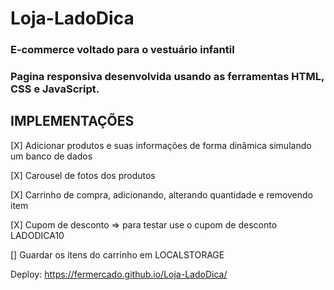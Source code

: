 # Loja-LadoDica

### E-commerce voltado para o vestuário infantil

### Pagina responsiva desenvolvida usando as ferramentas HTML, CSS e JavaScript.

## IMPLEMENTAÇÕES

[X] Adicionar produtos e suas informações de forma dinâmica simulando um banco de dados

[X] Carousel de fotos dos produtos

[X] Carrinho de compra, adicionando, alterando quantidade e removendo item

[X] Cupom de desconto => para testar use o cupom de desconto LADODICA10

[] Guardar os itens do carrinho em LOCALSTORAGE

Deploy: https://fermercado.github.io/Loja-LadoDica/
